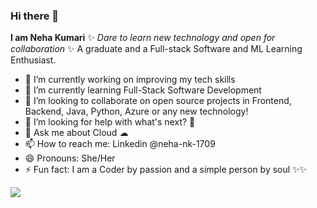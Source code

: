 ### Hi there 👋

**I am Neha Kumari**  ✨ _Dare to learn new technology and open for collaboration_ ✨ A graduate and a Full-stack Software and ML Learning Enthusiast.

- 🔭 I’m currently working on improving my tech skills
- 🌱 I’m currently learning Full-Stack Software Development
- 👯 I’m looking to collaborate on open source projects in Frontend, Backend, Java, Python, Azure or any new technology!
- 🤔 I’m looking for help with what's next? 👀
- 💬 Ask me about Cloud ☁
- 📫 How to reach me: Linkedin @neha-nk-1709
- 😄 Pronouns: She/Her
- ⚡ Fun fact: I am a Coder by passion and a simple person by soul ✨✨

<div>
  <!--<img src="https://github.com/devicons/devicon/blob/master/icons/java/java-original-wordmark.svg" title="Java" alt="Java" width="48" height="50"/>&nbsp;
  <img src="https://github.com/devicons/devicon/blob/master/icons/python/python-original-wordmark.svg" title="Python" alt="Python" width="40" height="40"/>&nbsp;
  <img src="https://github.com/devicons/devicon/blob/master/icons/azure/azure-original-wordmark.svg" title="Azure" alt="Azure" width="80" height="80"/> <br><br><br>-->
  <img src="https://github-readme-stats.vercel.app/api/top-langs/?username=Nehank1709&exclude_repo=2D_Box_Game,Jupyter-Notebooks-Projects&layout=donut" />
 </div>
 
